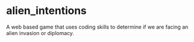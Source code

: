 # alien_intentions
A web based game that uses coding skills to determine if we are facing an alien invasion or diplomacy.
